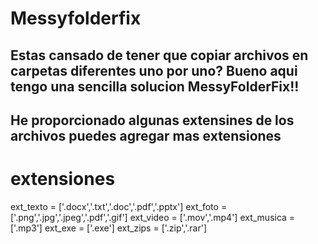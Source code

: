 # Messyfolderfix

## Estas cansado de tener que copiar archivos en carpetas diferentes uno por uno? Bueno aqui tengo una sencilla solucion MessyFolderFix!!



## He proporcionado algunas extensines de los archivos puedes agregar mas extensiones
# extensiones
ext_texto = ['.docx','.txt','.doc','.pdf','.pptx']
ext_foto = ['.png','.jpg','.jpeg','.pdf','.gif']
ext_video = ['.mov','.mp4']
ext_musica = ['.mp3']
ext_exe = ['.exe']
ext_zips = ['.zip','.rar']






